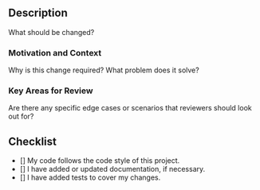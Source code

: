 ## Description
What should be changed?

### Motivation and Context
Why is this change required? What problem does it solve?

### Key Areas for Review
Are there any specific edge cases or scenarios that reviewers should look out for?

## Checklist

- [] My code follows the code style of this project.
- [] I have added or updated documentation, if necessary.
- [] I have added tests to cover my changes.
